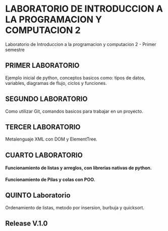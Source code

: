 # LABORATORIO DE INTRODUCCION A LA PROGRAMACION Y COMPUTACION 2
Laboratorio de Introduccion a la programacion y computacion 2 - Primer semestre

## PRIMER LABORATORIO
Ejemplo inicial de python, conceptos basicos como: tipos de datos, variables, diagramas de flujo, ciclos y funciones.

## SEGUNDO LABORATORIO
Como utilizar Git, comandos basicos para trabajar en un proyecto.

## TERCER LABORATORIO
Metalenguaje XML con DOM y ElementTree.

## CUARTO LABORATORIO
#### Funcionamiento de listas y arreglos, con librerias nativas de python.
#### Funcionamiento de Pilas y colas con POO.

## QUINTO Laboratorio
Ordenamiento de listas, metodo por insersion, burbuja y quicksort.


## Release V.1.0


